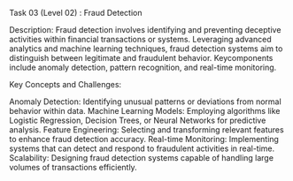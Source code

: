 Task 03 (Level 02) : Fraud Detection

Description:
Fraud detection involves identifying and preventing deceptive activities within financial transactions or systems. Leveraging advanced analytics and machine learning techniques, fraud
detection systems aim to distinguish between legitimate and fraudulent behavior. Keycomponents include anomaly detection, pattern recognition, and real-time monitoring.

Key Concepts and Challenges:

Anomaly Detection: Identifying unusual patterns or deviations from normal behavior within
data.
Machine Learning Models: Employing algorithms like Logistic Regression, Decision Trees, or
Neural Networks for predictive analysis.
Feature Engineering: Selecting and transforming relevant features to enhance fraud
detection accuracy.
Real-time Monitoring: Implementing systems that can detect and respond to fraudulent
activities in real-time.
Scalability: Designing fraud detection systems capable of handling large volumes of
transactions efficiently.
